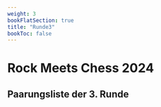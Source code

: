 ```yaml
---
weight: 3
bookFlatSection: true
title: "Runde3"
bookToc: false
---
```


# Rock Meets Chess 2024

## Paarungsliste der 3. Runde
